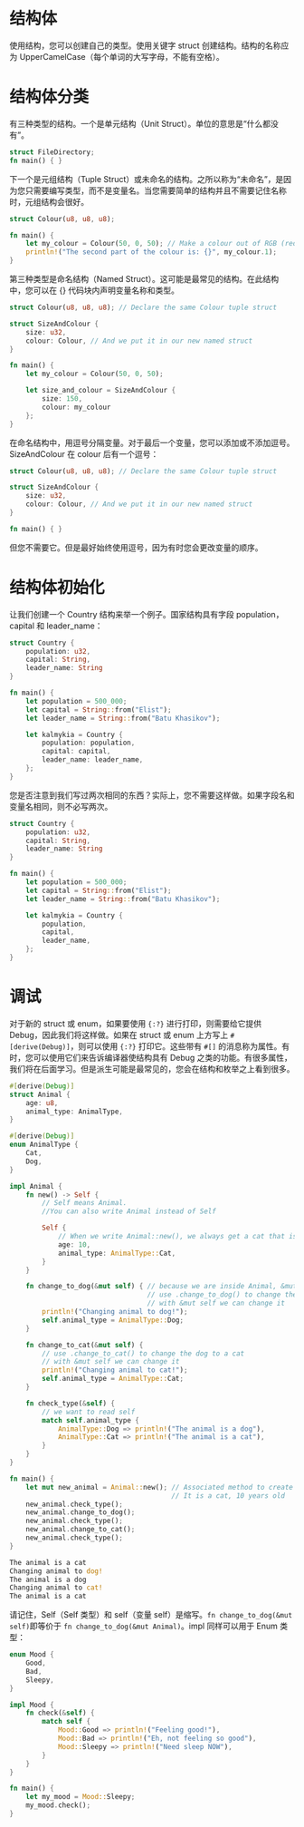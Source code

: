 # 结构体

使用结构，您可以创建自己的类型。使用关键字 struct 创建结构。结构的名称应为 UpperCamelCase（每个单词的大写字母，不能有空格）。

# 结构体分类

有三种类型的结构。一个是单元结构（Unit Struct）。单位的意思是“什么都没有”。

```rs
struct FileDirectory;
fn main() { }
```

下一个是元组结构（Tuple Struct）或未命名的结构。之所以称为“未命名”，是因为您只需要编写类型，而不是变量名。当您需要简单的结构并且不需要记住名称时，元组结构会很好。

```rs
struct Colour(u8, u8, u8);

fn main() {
    let my_colour = Colour(50, 0, 50); // Make a colour out of RGB (red, green, blue)
    println!("The second part of the colour is: {}", my_colour.1);
}
```

第三种类型是命名结构（Named Struct）。这可能是最常见的结构。在此结构中，您可以在 {} 代码块内声明变量名称和类型。

```rs
struct Colour(u8, u8, u8); // Declare the same Colour tuple struct

struct SizeAndColour {
    size: u32,
    colour: Colour, // And we put it in our new named struct
}

fn main() {
    let my_colour = Colour(50, 0, 50);

    let size_and_colour = SizeAndColour {
        size: 150,
        colour: my_colour
    };
}
```

在命名结构中，用逗号分隔变量。对于最后一个变量，您可以添加或不添加逗号。SizeAndColour 在 colour 后有一个逗号：

```rs
struct Colour(u8, u8, u8); // Declare the same Colour tuple struct

struct SizeAndColour {
    size: u32,
    colour: Colour, // And we put it in our new named struct
}

fn main() { }
```

但您不需要它。但是最好始终使用逗号，因为有时您会更改变量的顺序。

# 结构体初始化

让我们创建一个 Country 结构来举一个例子。国家结构具有字段 population，capital 和 leader_name：

```rs
struct Country {
    population: u32,
    capital: String,
    leader_name: String
}

fn main() {
    let population = 500_000;
    let capital = String::from("Elist");
    let leader_name = String::from("Batu Khasikov");

    let kalmykia = Country {
        population: population,
        capital: capital,
        leader_name: leader_name,
    };
}
```

您是否注意到我们写过两次相同的东西？实际上，您不需要这样做。如果字段名和变量名相同，则不必写两次。

```rs
struct Country {
    population: u32,
    capital: String,
    leader_name: String
}

fn main() {
    let population = 500_000;
    let capital = String::from("Elist");
    let leader_name = String::from("Batu Khasikov");

    let kalmykia = Country {
        population,
        capital,
        leader_name,
    };
}
```

# 调试

对于新的 struct 或 enum，如果要使用 `{:?}` 进行打印，则需要给它提供 Debug，因此我们将这样做。如果在 struct 或 enum 上方写上 `#[derive(Debug)]`，则可以使用 `{:?}` 打印它。这些带有 `#[]` 的消息称为属性。有时，您可以使用它们来告诉编译器使结构具有 Debug 之类的功能。有很多属性，我们将在后面学习。但是派生可能是最常见的，您会在结构和枚举之上看到很多。

```rs
#[derive(Debug)]
struct Animal {
    age: u8,
    animal_type: AnimalType,
}

#[derive(Debug)]
enum AnimalType {
    Cat,
    Dog,
}

impl Animal {
    fn new() -> Self {
        // Self means Animal.
        //You can also write Animal instead of Self

        Self {
            // When we write Animal::new(), we always get a cat that is 10 years old
            age: 10,
            animal_type: AnimalType::Cat,
        }
    }

    fn change_to_dog(&mut self) { // because we are inside Animal, &mut self means &mut Animal
                                  // use .change_to_dog() to change the cat to a dog
                                  // with &mut self we can change it
        println!("Changing animal to dog!");
        self.animal_type = AnimalType::Dog;
    }

    fn change_to_cat(&mut self) {
        // use .change_to_cat() to change the dog to a cat
        // with &mut self we can change it
        println!("Changing animal to cat!");
        self.animal_type = AnimalType::Cat;
    }

    fn check_type(&self) {
        // we want to read self
        match self.animal_type {
            AnimalType::Dog => println!("The animal is a dog"),
            AnimalType::Cat => println!("The animal is a cat"),
        }
    }
}

fn main() {
    let mut new_animal = Animal::new(); // Associated method to create a new animal
                                        // It is a cat, 10 years old
    new_animal.check_type();
    new_animal.change_to_dog();
    new_animal.check_type();
    new_animal.change_to_cat();
    new_animal.check_type();
}

The animal is a cat
Changing animal to dog!
The animal is a dog
Changing animal to cat!
The animal is a cat
```

请记住，Self（Self 类型）和 self（变量 self）是缩写。`fn change_to_dog(&mut self)`即等价于 `fn change_to_dog(&mut Animal)`。impl 同样可以用于 Enum 类型：

```rs
enum Mood {
    Good,
    Bad,
    Sleepy,
}

impl Mood {
    fn check(&self) {
        match self {
            Mood::Good => println!("Feeling good!"),
            Mood::Bad => println!("Eh, not feeling so good"),
            Mood::Sleepy => println!("Need sleep NOW"),
        }
    }
}

fn main() {
    let my_mood = Mood::Sleepy;
    my_mood.check();
}
```
